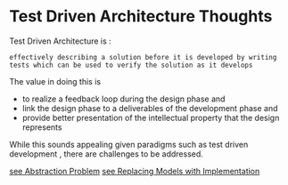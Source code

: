 #  Test Driven Architecture Thoughts

Test Driven Architecture is :
```
effectively describing a solution before it is developed by writing tests which can be used to verify the solution as it develops
```

The value in doing this is
- to realize a feedback loop during the design phase  and
- link the design phase to a deliverables of the development phase  and
- provide better presentation of the intellectual property that the design represents

While this sounds appealing given paradigms such as test driven development , there are challenges to be addressed.

[see Abstraction Problem](./AbstractionProblem.md)
[see Replacing Models with Implementation](./ReplacingModelswithImplementation.md)
